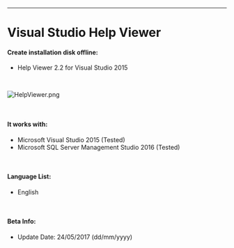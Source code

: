 -----------
# Visual Studio Help Viewer

#### Create installation disk offline:
* Help Viewer 2.2 for Visual Studio 2015
<br/>

![HelpViewer.png](https://github.com/edleyrocha/VisualStudioHelpViewer/blob/master/HelpViewer.png)

<br/>

#### It works with:
* Microsoft Visual Studio 2015                (Tested)
* Microsoft SQL Server Management Studio 2016 (Tested)
<br/>

#### Language List:
* English
<br/>

#### Beta Info:
* Update Date: 24/05/2017 (dd/mm/yyyy)
<br/>
